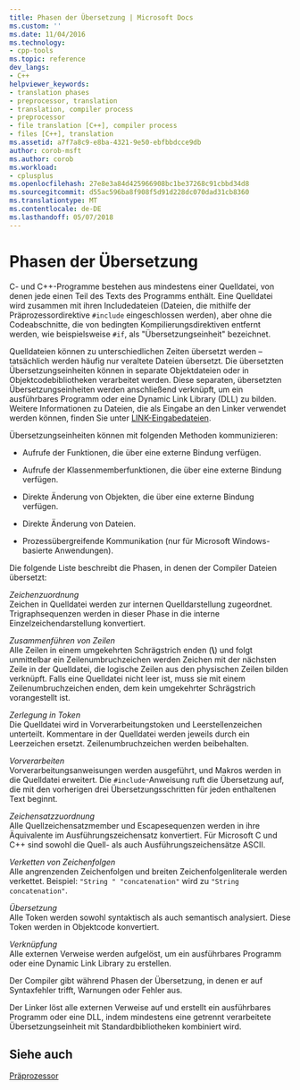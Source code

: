 ```yaml
---
title: Phasen der Übersetzung | Microsoft Docs
ms.custom: ''
ms.date: 11/04/2016
ms.technology:
- cpp-tools
ms.topic: reference
dev_langs:
- C++
helpviewer_keywords:
- translation phases
- preprocessor, translation
- translation, compiler process
- preprocessor
- file translation [C++], compiler process
- files [C++], translation
ms.assetid: a7f7a8c9-e8ba-4321-9e50-ebfbbdcce9db
author: corob-msft
ms.author: corob
ms.workload:
- cplusplus
ms.openlocfilehash: 27e8e3a84d425966908bc1be37268c91cbbd34d8
ms.sourcegitcommit: d55ac596ba8f908f5d91d228dc070dad31cb8360
ms.translationtype: MT
ms.contentlocale: de-DE
ms.lasthandoff: 05/07/2018
---
```

# <a name="phases-of-translation"></a>Phasen der Übersetzung
C- und C++-Programme bestehen aus mindestens einer Quelldatei, von denen jede einen Teil des Texts des Programms enthält. Eine Quelldatei wird zusammen mit ihren Includedateien (Dateien, die mithilfe der Präprozessordirektive `#include` eingeschlossen werden), aber ohne die Codeabschnitte, die von bedingten Kompilierungsdirektiven entfernt werden, wie beispielsweise `#if`, als "Übersetzungseinheit" bezeichnet.  
  
 Quelldateien können zu unterschiedlichen Zeiten übersetzt werden – tatsächlich werden häufig nur veraltete Dateien übersetzt. Die übersetzten Übersetzungseinheiten können in separate Objektdateien oder in Objektcodebibliotheken verarbeitet werden. Diese separaten, übersetzten Übersetzungseinheiten werden anschließend verknüpft, um ein ausführbares Programm oder eine Dynamic Link Library (DLL) zu bilden.  Weitere Informationen zu Dateien, die als Eingabe an den Linker verwendet werden können, finden Sie unter [LINK-Eingabedateien](../build/reference/link-input-files.md).  
  
 Übersetzungseinheiten können mit folgenden Methoden kommunizieren:  
  
-   Aufrufe der Funktionen, die über eine externe Bindung verfügen.  
  
-   Aufrufe der Klassenmemberfunktionen, die über eine externe Bindung verfügen.  
  
-   Direkte Änderung von Objekten, die über eine externe Bindung verfügen.  
  
-   Direkte Änderung von Dateien.  
  
-   Prozessübergreifende Kommunikation (nur für Microsoft Windows-basierte Anwendungen).  
  
 Die folgende Liste beschreibt die Phasen, in denen der Compiler Dateien übersetzt:  
  
 *Zeichenzuordnung*  
 Zeichen in Quelldatei werden zur internen Quelldarstellung zugeordnet. Trigraphsequenzen werden in dieser Phase in die interne Einzelzeichendarstellung konvertiert.  
  
 *Zusammenführen von Zeilen*  
 Alle Zeilen in einem umgekehrten Schrägstrich enden (**\\**) und folgt unmittelbar ein Zeilenumbruchzeichen werden Zeichen mit der nächsten Zeile in der Quelldatei, die logische Zeilen aus den physischen Zeilen bilden verknüpft. Falls eine Quelldatei nicht leer ist, muss sie mit einem Zeilenumbruchzeichen enden, dem kein umgekehrter Schrägstrich vorangestellt ist.  
  
 *Zerlegung in Token*  
 Die Quelldatei wird in Vorverarbeitungstoken und Leerstellenzeichen unterteilt. Kommentare in der Quelldatei werden jeweils durch ein Leerzeichen ersetzt. Zeilenumbruchzeichen werden beibehalten.  
  
 *Vorverarbeiten*  
 Vorverarbeitungsanweisungen werden ausgeführt, und Makros werden in die Quelldatei erweitert. Die `#include`-Anweisung ruft die Übersetzung auf, die mit den vorherigen drei Übersetzungsschritten für jeden enthaltenen Text beginnt.  
  
 *Zeichensatzzuordnung*  
 Alle Quellzeichensatzmember und Escapesequenzen werden in ihre Äquivalente im Ausführungszeichensatz konvertiert. Für Microsoft C und C++ sind sowohl die Quell- als auch Ausführungszeichensätze ASCII.  
  
 *Verketten von Zeichenfolgen*  
 Alle angrenzenden Zeichenfolgen und breiten Zeichenfolgenliterale werden verkettet. Beispiel: `"String " "concatenation"` wird zu `"String concatenation"`.  
  
 *Übersetzung*  
 Alle Token werden sowohl syntaktisch als auch semantisch analysiert. Diese Token werden in Objektcode konvertiert.  
  
 *Verknüpfung*  
 Alle externen Verweise werden aufgelöst, um ein ausführbares Programm oder eine Dynamic Link Library zu erstellen.  
  
 Der Compiler gibt während Phasen der Übersetzung, in denen er auf Syntaxfehler trifft, Warnungen oder Fehler aus.  
  
 Der Linker löst alle externen Verweise auf und erstellt ein ausführbares Programm oder eine DLL, indem mindestens eine getrennt verarbeitete Übersetzungseinheit mit Standardbibliotheken kombiniert wird.  
  
## <a name="see-also"></a>Siehe auch  
 [Präprozessor](../preprocessor/preprocessor.md)
